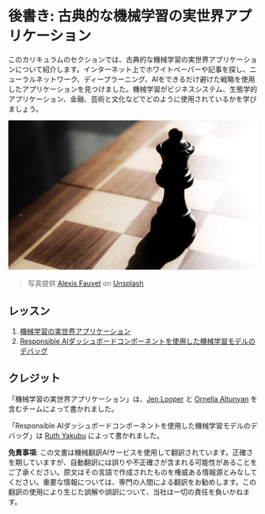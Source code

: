 # 後書き: 古典的な機械学習の実世界アプリケーション

このカリキュラムのセクションでは、古典的な機械学習の実世界アプリケーションについて紹介します。インターネット上でホワイトペーパーや記事を探し、ニューラルネットワーク、ディープラーニング、AIをできるだけ避けた戦略を使用したアプリケーションを見つけました。機械学習がビジネスシステム、生態学的アプリケーション、金融、芸術と文化などでどのように使用されているかを学びましょう。

![chess](../../../translated_images/chess.e704a268781bdad85d1876b6c2295742fa0d856e7dcf3659147052df9d3db205.ja.jpg)

> 写真提供 <a href="https://unsplash.com/@childeye?utm_source=unsplash&utm_medium=referral&utm_content=creditCopyText">Alexis Fauvet</a> on <a href="https://unsplash.com/s/photos/artificial-intelligence?utm_source=unsplash&utm_medium=referral&utm_content=creditCopyText">Unsplash</a>
  
## レッスン

1. [機械学習の実世界アプリケーション](1-Applications/README.md)
2. [Responsible AIダッシュボードコンポーネントを使用した機械学習モデルのデバッグ](2-Debugging-ML-Models/README.md)

## クレジット

「機械学習の実世界アプリケーション」は、[Jen Looper](https://twitter.com/jenlooper) と [Ornella Altunyan](https://twitter.com/ornelladotcom) を含むチームによって書かれました。

「Responsible AIダッシュボードコンポーネントを使用した機械学習モデルのデバッグ」は [Ruth Yakubu](https://twitter.com/ruthieyakubu) によって書かれました。

**免責事項**:
この文書は機械翻訳AIサービスを使用して翻訳されています。正確さを期していますが、自動翻訳には誤りや不正確さが含まれる可能性があることをご了承ください。原文はその言語で作成されたものを権威ある情報源とみなしてください。重要な情報については、専門の人間による翻訳をお勧めします。この翻訳の使用により生じた誤解や誤訳について、当社は一切の責任を負いかねます。